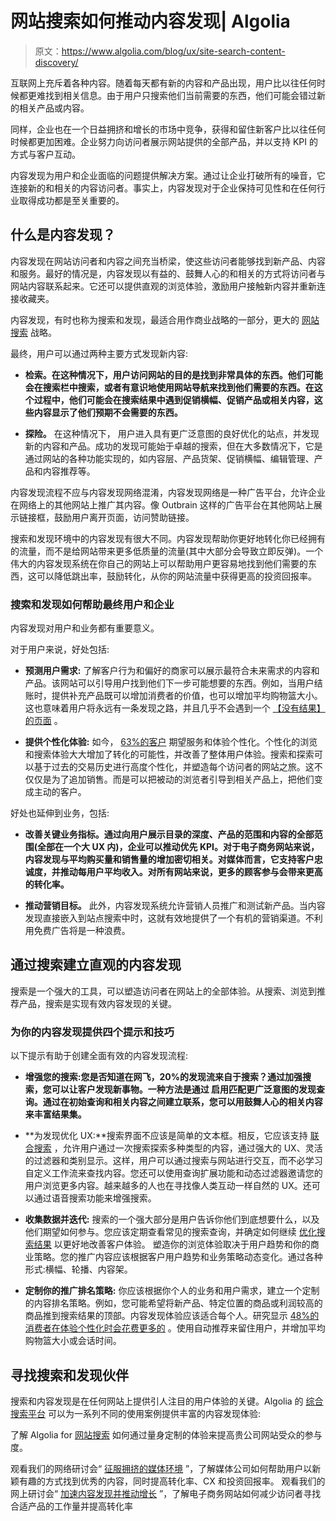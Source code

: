 # 网站搜索如何推动内容发现| Algolia

> 原文：<https://www.algolia.com/blog/ux/site-search-content-discovery/>

互联网上充斥着各种内容。随着每天都有新的内容和产品出现，用户比以往任何时候都更难找到相关信息。由于用户只搜索他们当前需要的东西，他们可能会错过新的相关产品或内容。

同样，企业也在一个日益拥挤和增长的市场中竞争，获得和留住新客户比以往任何时候都更加困难。企业努力向访问者展示网站提供的全部产品，并以支持 KPI 的方式与客户互动。

内容发现为用户和企业面临的问题提供解决方案。通过让企业打破所有的噪音，它连接新的和相关的内容访问者。事实上，内容发现对于企业保持可见性和在任何行业取得成功都是至关重要的。

## [](#what-is-content-discovery)什么是内容发现？

内容发现在网站访问者和内容之间充当桥梁，使这些访问者能够找到新产品、内容和服务。最好的情况是，内容发现以有益的、鼓舞人心的和相关的方式将访问者与网站内容联系起来。它还可以提供直观的浏览体验，激励用户接触新内容并重新连接收藏夹。

内容发现，有时也称为搜索和发现，最适合用作商业战略的一部分，更大的 [网站搜索](https://blog.algolia.com/what-is-site-search/) 战略。

最终，用户可以通过两种主要方式发现新内容:

*   **检索。在这种情况下，用户访问网站的目的是找到非常具体的东西。他们可能会在搜索栏中搜索，或者有意识地使用网站导航来找到他们需要的东西。在这个过程中，他们可能会在搜索结果中遇到促销横幅、促销产品或相关内容，这些内容显示了他们预期不会需要的东西。**

*   **探险。** 在这种情况下， 用户进入具有更广泛意图的良好优化的站点，并发现新的内容和产品。成功的发现可能始于卓越的搜索，但在大多数情况下，它是通过网站的各种功能实现的，如内容层、产品货架、促销横幅、编辑管理、产品和内容推荐等。

内容发现流程不应与内容发现网络混淆，内容发现网络是一种广告平台，允许企业在网络上的其他网站上推广其内容。像 Outbrain 这样的广告平台在其他网站上展示链接框，鼓励用户离开页面，访问赞助链接。

搜索和发现环境中的内容发现有很大不同。内容发现帮助你更好地转化你已经拥有的流量，而不是给网站带来更多低质量的流量(其中大部分会导致立即反弹)。一个伟大的内容发现系统在你自己的网站上可以帮助用户更容易地找到他们需要的东西，这可以降低跳出率，鼓励转化，从你的网站流量中获得更高的投资回报率。



### [](#how-search-and-discovery-helps-the-end-user-and-the-business%c2%a0)搜索和发现如何帮助最终用户和企业

内容发现对用户和业务都有重要意义。

对于用户来说，好处包括:

*   **预测用户需求:** 了解客户行为和偏好的商家可以展示最符合未来需求的内容和产品。该网站可以引导用户找到他们下一步可能想要的东西。例如，当用户结账时，提供补充产品既可以增加消费者的价值，也可以增加平均购物篮大小。这也意味着用户将永远有一条发现之路，并且几乎不会遇到一个 [【没有结果】的页面](https://blog.algolia.com/avoid-no-results-pages/) 。

*   **提供个性化体验:** 如今， [63%的客户](https://www.redpointglobal.com/news/redpoint-global-and-harris-poll-survey-exposes-gap-between-consumer-and-marketer-expectations-for-customer-experience/) 期望服务和体验个性化。个性化的浏览和搜索体验大大增加了转化的可能性，并改善了整体用户体验。搜索和探索可以基于过去的交易历史进行高度个性化，并塑造每个访问者的网站之旅。这不仅仅是为了追加销售。而是可以把被动的浏览者引导到相关产品上，把他们变成主动的客户。

好处也延伸到业务，包括:

*   **改善关键业务指标。通过向用户展示目录的深度、产品的范围和内容的全部范围(全部在一个大 UX 内)，企业可以推动优先 KPI。对于电子商务网站来说，内容发现与平均购买量和销售量的增加密切相关。对媒体而言，它支持客户忠诚度，并推动每用户平均收入。对所有网站来说，更多的顾客参与会带来更高的转化率。**

*   **推动营销目标。** 此外，内容发现系统允许营销人员推广和测试新产品。当内容发现直接嵌入到站点搜索中时，这就有效地提供了一个有机的营销渠道。不利用免费广告将是一种浪费。

## [](#building-intuitive-content-discovery-through-search)通过搜索建立直观的内容发现

搜索是一个强大的工具，可以塑造访问者在网站上的全部体验。从搜索、浏览到推荐产品，搜索是实现有效内容发现的关键。

### [](#four-hints-and-tips-for-your-content-discovery)为你的内容发现提供四个提示和技巧

以下提示有助于创建全面有效的内容发现流程:

*   **增强您的搜索:您是否知道在网飞，20%的发现流来自于搜索？通过加强搜索，您可以让客户发现新事物。一种方法是通过 启用匹配更广泛意图的发现查询。通过在初始查询和相关内容之间建立联系，您可以用鼓舞人心的相关内容来丰富结果集。**

*   **为发现优化 UX:**搜索界面不应该是简单的文本框。相反，它应该支持 [联合搜索](https://blog.algolia.com/what-is-federated-search/) ，允许用户通过一次搜索探索多种类型的内容，通过强大的 UX、灵活的过滤器和类别显示。这样，用户可以通过搜索与网站进行交互，而不必学习自定义工作流来查找内容。您还可以使用查询扩展功能和动态过滤器邀请您的用户浏览更多内容。越来越多的人也在寻找像人类互动一样自然的 UX。还可以通过语音搜索功能来增强搜索。

*   **收集数据并迭代:** 搜索的一个强大部分是用户告诉你他们到底想要什么，以及他们期望如何参与。您应该定期查看常见的搜索查询，并确定如何继续 [优化搜索结果](https://blog.algolia.com/internal-site-search-analysis/) 以更好地改善客户体验。 塑造你的浏览体验取决于用户趋势和你的商业策略。您的推广内容应该根据客户用户趋势和业务策略动态变化。通过各种形式:横幅、轮播、内容架。

*   **定制你的推广排名策略:** 你应该根据你个人的业务和用户需求，建立一个定制的内容排名策略。例如，您可能希望将新产品、特定位置的商品或利润较高的商品推到搜索结果的顶部。内容发现体验应该适合每个人。研究显示 [48%的消费者在体验个性化时会花费更多的](https://www.smartinsights.com/ecommerce/web-personalisation/types-ecommerce-personalisation/) 。使用自动推荐来留住用户，并增加平均购物篮大小或会话时间。

## [](#finding-a-search-and-discovery-partner)寻找搜索和发现伙伴

搜索和内容发现是在任何网站上提供引人注目的用户体验的关键。Algolia 的 [综合搜索平台](https://www.algolia.com/products/search-and-discovery/hosted-search-api/) 可以为一系列不同的使用案例提供丰富的内容发现体验:

了解 Algolia for [网站搜索](https://www.algolia.com/products/search-and-discovery/hosted-search-api/) 如何通过量身定制的体验来提高贵公司网站受众的参与度。

观看我们的网络研讨会“ [征服拥挤的媒体环境](https://go.algolia.com/webinar-conquering-crowded-media) ”，了解媒体公司如何帮助用户以新颖有趣的方式找到优秀的内容，同时提高转化率、CX 和投资回报率。 观看我们的网上研讨会“ [加速内容发现并推动增长](https://video.algolia.com/watch/kZmoVrUtGrJyySCjFRUXoy) ”，了解电子商务网站如何减少访问者寻找合适产品的工作量并提高转化率